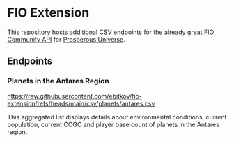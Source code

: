 # FIO Extension

This repository hosts additional CSV endpoints for the already great [FIO Community API](https://doc.fnar.net/)
for [Prosperous Universe](https://prosperousuniverse.com/).

## Endpoints

### Planets in the Antares Region

https://raw.githubusercontent.com/ebitkov/fio-extension/refs/heads/main/csv/planets/antares.csv

This aggregated list displays details about environmental conditions, current population, current COGC and player base
count of planets in the Antares region.